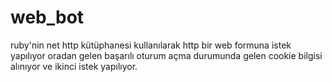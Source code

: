 # web_bot

ruby'nin net http kütüphanesi kullanılarak http bir web formuna istek yapılıyor oradan gelen başarılı oturum açma durumunda gelen cookie bilgisi alınıyor ve ikinci istek yapılıyor.

